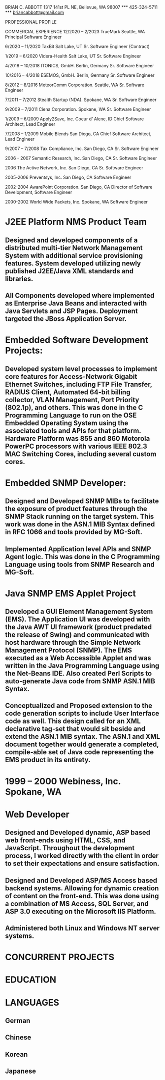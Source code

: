 













BRIAN C. ABBOTT
1317 141st PL NE, Bellevue, WA 98007  ***  425-324-5711  ***  briancabbott@gmail.com

PROFESSIONAL PROFILE


COMMERCIAL EXPERIENCE
12/2020 – 2/2023	                TrueMark 	                   Seattle, WA
Principal Software Engineer

6/2020 – 11/2020	                TaxBit 	                       Salt Lake, UT
Sr. Software Engineer (Contract)

1/2019 – 6/2020	                    Videra-Health	               Salt Lake, UT
Sr. Software Engineer

4/2018 – 10/2018	                ITONICS, GmbH. 	               Berlin, Germany
Sr. Software Engineer

10/2016 – 4/2018	                ESEMOS, GmbH.                  Berlin, Germany
Sr. Software Engineer

8/2012 – 8/2016	                    MeteorComm Corporation.        Seattle, WA
Sr. Software Engineer

7/2011 – 7/2012	                    Stealth Startup (NDA). 	       Spokane, WA
Sr. Software Engineer

9/2009 – 7/2011	                    Ciena Corporation. 	           Spokane, WA
Sr. Software Engineer

1/2009 – 6/2009	                    Apply2Save, Inc. 	           Coeur d’ Alene, ID
Chief Software Architect, Lead Engineer

7/2008 – 1/2009	                    Mobile Blends 	               San Diego, CA
Chief Software Architect, Lead Engineer

9/2007 – 7/2008                     Tax Compliance, Inc.	       San Diego, CA
Sr. Software Engineer

2006 - 2007	                        Semantic Research, Inc.	       San Diego, CA
Sr. Software Engineer

2006	                            The Active Network, Inc.	   San Diego, CA
Sr. Software Engineer

2005-2006	                        Preventsys, Inc.    	       San Diego, CA
Software Engineer

2002-2004	                        AwarePoint Corporation.	       San Diego, CA
Director of Software Development, Software Engineer

2000-2002	                        World Wide Packets, Inc.	   Spokane, WA
Software Engineer
# J2EE Platform NMS Product Team
## Designed and developed components of a distributed multi-tier Network Management System with additional service provisioning features. System developed utilizing newly published J2EE/Java XML standards and libraries. 
## All Components developed where implemented as Enterprise Java Beans and interacted with Java Servlets and JSP Pages. Deployment targeted the JBoss Application Server.  
# Embedded Software Development Projects:
## Developed system level processes to implement core features for Access-Network Gigabit Ethernet Switches, including FTP File Transfer, RADIUS Client, Automated 64-bit billing collector, VLAN Management, Port Priority (802.1p), and others. This was done in the C Programming Language to run on the OSE Embedded Operating System using the associated tools and APIs for that platform. Hardware Platform was 855 and 860 Motorola PowerPC processors with various IEEE 802.3 MAC Switching Cores, including several custom cores. 
# Embedded SNMP Developer:
## Designed and Developed SNMP MIBs to facilitate the exposure of product features through the SNMP Stack running on the target system. This work was done in the ASN.1 MIB Syntax defined in RFC 1066 and tools provided by MG-Soft.
## Implemented Application level APIs and SNMP Agent logic. This was done in the C Programming Language using tools from SNMP Research and MG-Soft.
# Java SNMP EMS Applet Project
## Developed a GUI Element Management System (EMS). The Application UI was developed with the Java AWT UI framework (product predated the release of Swing) and communicated with host hardware through the Simple Network Management Protocol (SNMP). The EMS executed as a Web Accessible Applet and was written in the Java Programming Language using the Net-Beans IDE. Also created Perl Scripts to auto-generate Java code from SNMP ASN.1 MIB Syntax.
## Conceptualized and Proposed extension to the code generation scripts to include User Interface code as well. This design called for an XML declarative tag-set that would sit beside and extend the ASN.1 MIB syntax. The ASN.1 and XML document together would generate a completed, compile-able set of Java code representing the EMS product in its entirety.


# 1999 – 2000	                        Webiness, Inc.	               Spokane, WA
# Web Developer
## Designed and Developed dynamic, ASP based web front-ends using HTML, CSS, and JavaScript. Throughout the development process, I worked directly with the client in order to set their expectations and ensure satisfaction.
## Designed and Developed ASP/MS Access based backend systems. Allowing for dynamic creation of content on the front-end. This was done using a combination of MS Access, SQL Server, and ASP 3.0 executing on the Microsoft IIS Platform.
## Administered both Linux and Windows NT server systems.


# CONCURRENT PROJECTS

# EDUCATION

# LANGUAGES
## German
## Chinese
## Korean
## Japanese


